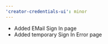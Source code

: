 ```yaml
---
'creator-credentials-ui': minor
---
```


- Added EMail Sign In page
- Added temporary Sign In Error page

